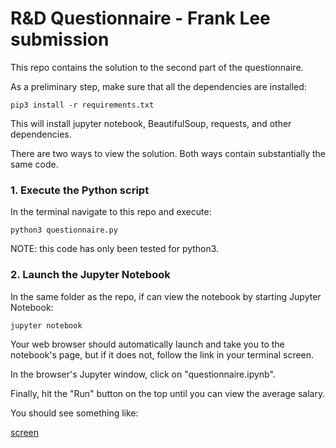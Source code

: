 # R&D Questionnaire - Frank Lee submission

This repo contains the solution to the second part of the questionnaire.

As a preliminary step, make sure that all the dependencies are installed:

`pip3 install -r requirements.txt`

This will install jupyter notebook, BeautifulSoup, requests, and other dependencies.

There are two ways to view the solution. Both ways contain substantially
the same code.

### 1. Execute the Python script ###

In the terminal navigate to this repo and execute:

`python3 questionnaire.py`

NOTE: this code has only been tested for python3.

### 2. Launch the Jupyter Notebook ###

In the same folder as the repo, if can view the notebook by starting Jupyter Notebook:

`jupyter notebook`

Your web browser should automatically launch and take you to the notebook's page,
but if it does not, follow the link in your terminal screen.

In the browser's Jupyter window, click on "questionnaire.ipynb".

Finally, hit the "Run" button on the top until you can view the average salary.

You should see something like:

[screen](/static/screenshot.png)